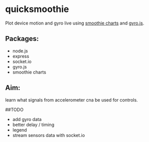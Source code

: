 # quicksmoothie
Plot device motion and gyro live using [smoothie charts](http://smoothiecharts.org/) and [gyro.js](https://github.com/tomgco/gyro.js).
## Packages:
- node.js
- express 
- socket.io
- gyro.js
- smoothie charts


## Aim: 
learn what signals from accelerometer cna be used for controls.

##TODO
- add gyro data
- better delay / timing
- legend
- stream sensors data with socket.io


